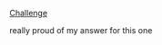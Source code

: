 [Challenge](https://www.hackerrank.com/challenges/staircase?h_r=next-challenge&h_v=zen)

really proud of my answer for this one

